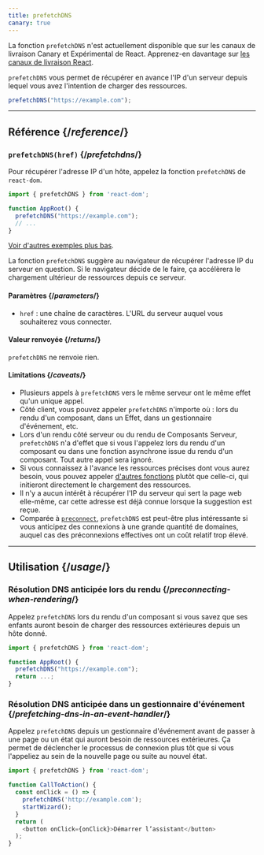 ```yaml
---
title: prefetchDNS
canary: true
---
```


<Canary>

La fonction `prefetchDNS` n'est actuellement disponible que sur les canaux de livraison Canary et Expérimental de React. Apprenez-en davantage sur [les canaux de livraison React](/community/versioning-policy#all-release-channels).

</Canary>

<Intro>

`prefetchDNS` vous permet de récupérer en avance l'IP d'un serveur depuis lequel vous avez l'intention de charger des ressources.

```js
prefetchDNS("https://example.com");
```

</Intro>

<InlineToc />

---

## Référence {/*reference*/}

### `prefetchDNS(href)` {/*prefetchdns*/}

Pour récupérer l'adresse IP d'un hôte, appelez la fonction `prefetchDNS` de `react-dom`.

```js
import { prefetchDNS } from 'react-dom';

function AppRoot() {
  prefetchDNS("https://example.com");
  // ...
}

```

[Voir d'autres exemples plus bas](#usage).

La fonction `prefetchDNS` suggère au navigateur de récupérer l'adresse IP du serveur en question.  Si le navigateur décide de le faire, ça accélèrera le chargement ultérieur de ressources depuis ce serveur.

#### Paramètres {/*parameters*/}

* `href` : une chaîne de caractères. L'URL du serveur auquel vous souhaiterez vous connecter.

#### Valeur renvoyée {/*returns*/}

`prefetchDNS` ne renvoie rien.

#### Limitations {/*caveats*/}

* Plusieurs appels à `prefetchDNS` vers le même serveur ont le même effet qu'un unique appel.
* Côté client, vous pouvez appeler `prefetchDNS` n'importe où : lors du rendu d'un composant, dans un Effet, dans un gestionnaire d'événement, etc.
* Lors d'un rendu côté serveur ou du rendu de Composants Serveur, `prefetchDNS` n'a d'effet que si vous l'appelez lors du rendu d'un composant ou dans une fonction asynchrone issue du rendu d'un composant.  Tout autre appel sera ignoré.
* Si vous connaissez à l'avance les ressources précises dont vous aurez besoin, vous pouvez appeler [d'autres fonctions](/reference/react-dom/#resource-preloading-apis) plutôt que celle-ci, qui initieront directement le chargement des ressources.
* Il n'y a aucun intérêt à récupérer l'IP du serveur qui sert la page web elle-même, car cette adresse est déjà connue lorsque la suggestion est reçue.
* Comparée à [`preconnect`](/reference/react-dom/preconnect), `prefetchDNS` est peut-être plus intéressante si vous anticipez des connexions à une grande quantité de domaines, auquel cas des préconnexions effectives ont un coût relatif trop élevé.

---

## Utilisation {/*usage*/}

### Résolution DNS anticipée lors du rendu {/*preconnecting-when-rendering*/}

Appelez `prefetchDNS` lors du rendu d'un composant si vous savez que ses enfants auront besoin de charger des ressources extérieures depuis un hôte donné.

```js
import { prefetchDNS } from 'react-dom';

function AppRoot() {
  prefetchDNS("https://example.com");
  return ...;
}
```

### Résolution DNS anticipée dans un gestionnaire d'événement {/*prefetching-dns-in-an-event-handler*/}

Appelez `prefetchDNS` depuis un gestionnaire d'événement avant de passer à une page ou un état qui auront besoin de ressources extérieures.  Ça permet de déclencher le processus de connexion plus tôt que si vous l'appeliez au sein de la nouvelle page ou suite au nouvel état.

```js
import { prefetchDNS } from 'react-dom';

function CallToAction() {
  const onClick = () => {
    prefetchDNS('http://example.com');
    startWizard();
  }
  return (
    <button onClick={onClick}>Démarrer l’assistant</button>
  );
}
```
